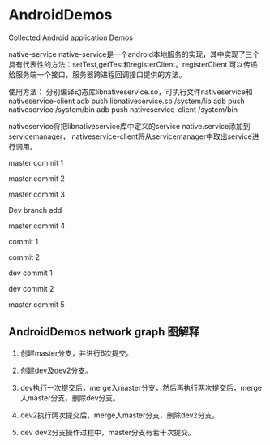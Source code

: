 AndroidDemos
============

Collected Android application Demos

native-service
native-service是一个android本地服务的实现，其中实现了三个具有代表性的方法：setTest,getTest和registerClient。registerClient
可以传递给服务端一个接口，服务器跨进程回调接口提供的方法。

使用方法：
分别编译动态库libnativeservice.so，可执行文件nativeservice和nativeservice-client
adb push libnativeservice.so /system/lib
adb push nativeservice /system/bin
adb push nativeservice-client /system/bin

nativeservice将把libnativeservice库中定义的service native.service添加到servicemanager，
nativeservice-client将从servicemanager中取出service进行调用。

master commit 1

master commit 2

master commit 3

Dev branch add

master commit 4

commit 1

commit 2

dev commit 1

dev commit 2

master commit 5 

AndroidDemos network graph 图解释
---------------------------------
1. 创建master分支，并进行6次提交。

2. 创建dev及dev2分支。

3. dev执行一次提交后，merge入master分支，然后再执行两次提交后，merge入master分支，删除dev分支。

4. dev2执行两次提交后，merge入master分支，删除dev2分支。

5. dev dev2分支操作过程中，master分支有若干次提交。
